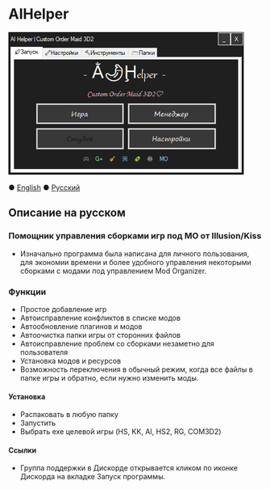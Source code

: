 # AIHelper
![Как выглядит](AIH_UI_ru-RU.png)

 ● [English](README.md) ● [Русский](README_ru-RU.md)

## Описание на русском
### Помощник управления сборками игр под MO от Illusion/Kiss
- Изначально программа была написана для личного пользования, для экономии времени и более удобного управления некоторыми сборками с модами под управлением Mod Organizer.
 
### Функции
- Простое добавление игр
- Автоисправление конфликтов в списке модов
- Автообновление плагинов и модов
- Автоочистка папки игры от сторонних файлов
- Автоисправление проблем со сборками незаметно для пользователя
- Установка модов и ресурсов
- Возможность переключения в обычный режим, когда все файлы в папке игры и обратно, если нужно изменить моды.
 
#### Установка
 - Распаковать в любую папку
 - Запустить
 - Выбрать exe целевой игры (HS, KK, AI, HS2, RG, COM3D2)
 
#### Ссылки
- Группа поддержки в Дискорде открывается кликом по иконке Дискорда на вкладке Запуск программы.
 

